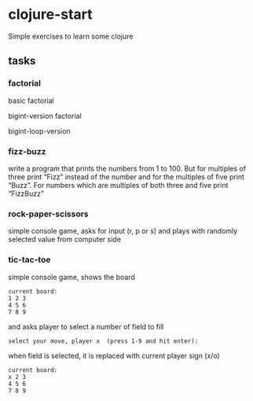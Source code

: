# clojure-start

Simple exercises to learn some clojure

## tasks

### factorial 

basic factorial 

bigint-version factorial 

bigint-loop-version

### fizz-buzz

write a program that prints the numbers from 1 to 100. 
But for multiples of three print “Fizz” instead of the number 
and for the multiples of five print “Buzz”. 
For numbers which are multiples of both three and five print “FizzBuzz” 

### rock-paper-scissors 

simple console game, asks for input (r, p or s) and plays with 
randomly selected value from computer side

### tic-tac-toe

simple console game, shows the board 

```
current board:
1 2 3
4 5 6
7 8 9
```
and asks player to select a number of field to fill 

```
select your move, player x  (press 1-9 and hit enter): 
```
when field is selected, it is replaced with current player sign (x/o)
```
current board:
x 2 3
4 5 6
7 8 9
```

